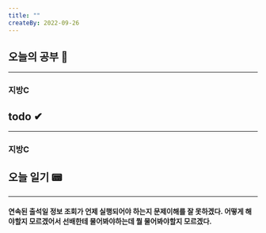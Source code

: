 ```yaml
---
title: ""
createBy: 2022-09-26
---
```

## 오늘의 공부 🎉
---
### 지방C

## todo ✔
---
### 지방C

## 오늘 일기 📟
---
#### 연속된 출석일 정보 조회가 언제 실행되어야 하는지 문제이해를 잘 못하겠다. 어떻게 해야할지 모르겠어서 선배한테 물어봐야하는데 뭘 물어봐야할지 모르겠다.
